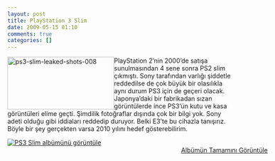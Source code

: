 ```yaml
---
layout: post
title: PlayStation 3 Slim
date: 2009-05-15 01:10
comments: true
categories: []
---
```

<p><img style="border-bottom: 0px; border-left: 0px; display: inline; margin-left: 0px; border-top: 0px; margin-right: 0px; border-right: 0px" title="ps3-slim-leaked-shots-008" border="0" alt="ps3-slim-leaked-shots-008" align="left" src="http://onurbaykal.com.tr/wp-content/uploads/2009/05/ps3slimleakedshots008.jpg" width="240" height="118" /> </p>  <p>PlayStation 2’nin 2000’de satışa sunulmasından 4 sene sonra PS2 slim çıkmıştı. Sony tarafından varlığı şiddetle reddedilse de çok büyük bir olasılıkla aynı durum PS3 için de geçeri olacak. Japonya’daki bir fabrikadan sızan görüntülerde ince PS3’ün kutu ve kasa görüntüleri elime geçti. Şimdilik fotoğraflar dışında çok bir bilgi yok. Sony adeti olduğu gibi iddiaları reddedip duruyor. Belki E3’te bu cihazla tanışırız. Böyle bir şey gerçekten varsa 2010 yılını hedef gösterebilirim.</p>  <div style="padding-bottom: 0px; margin: 0px; padding-left: 0px; padding-right: 0px; display: inline; float: none; padding-top: 0px" id="scid:66721397-FF69-4ca6-AEC4-17E6B3208830:58b71970-fb61-4d1f-a830-29855fc46b42" class="wlWriterEditableSmartContent"><a style="border:0px" href="http://cid-b4d37b202b543075.skydrive.live.com/redir.aspx?page=browse&amp;resid=B4D37B202B543075!2026&amp;ct=photos"><img style="border:0px" alt="PS3 Slim alb&uuml;m&uuml;n&uuml; g&ouml;r&uuml;nt&uuml;le" src="http://onurbaykal.com.tr/wp-content/uploads/2009/05/inlinerepresentation52959661c47e46f494870739301c9e6f.jpg" /></a><div style="width:586px;text-align:right;" ><a href="http://cid-b4d37b202b543075.skydrive.live.com/redir.aspx?page=browse&amp;resid=B4D37B202B543075!2026&amp;ct=photos">Alb&uuml;m&uuml;n Tamamını G&ouml;r&uuml;nt&uuml;le</a></div></div>
